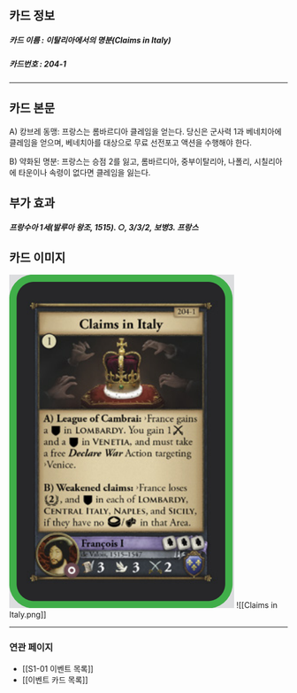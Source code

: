 ## 카드 정보
##### 카드 이름 : 이탈리아에서의 명분(Claims in Italy)
##### 카드번호 : 204-1
---
## 카드 본문
A) 캉브레 동맹: 프랑스는 롬바르디아 클레임을 얻는다. 당신은 군사력 1과 베네치아에 클레임을 얻으며, 베네치아를 대상으로 무료 선전포고 액션을 수행해야 한다.

B) 약화된 명분: 프랑스는 승점 2를 잃고, 롬바르디아, 중부이탈리아, 나폴리, 시칠리아에 타운이나 속령이 없다면 클레임을 잃는다.

## 부가 효과
##### 프랑수아 1세(발루아 왕조, 1515). ○, 3/3/2, 보병3. 프랑스

## 카드 이미지
<img src="\Assets\Claims in Italy.png"/>
![[Claims in Italy.png]]

--- 

### 연관 페이지
- [[S1-01 이벤트 목록]]
- [[이벤트 카드 목록]]
